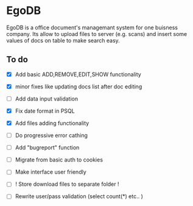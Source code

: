 # EgoDB
EgoDB is a office document's managemant system for one buisness company.
Its allow to upload files to server (e.g. scans) and insert some values of docs on table to make search easy.

## To do
- [x] Add basic ADD,REMOVE,EDIT,SHOW functionality
- [x] minor fixes like updating docs list after doc editing
- [ ] Add data input validation
- [x] Fix date format in PSQL
- [x] Add files adding functionality
- [ ] Do progressive error cathing
- [ ] Add "bugreport" function
- [ ] Migrate from basic auth to cookies
- [ ] Make interface user friendly
- [ ] ! Store download files to separate folder !
- [ ] Rewrite user/pass validation (select count(*) etc.. )

